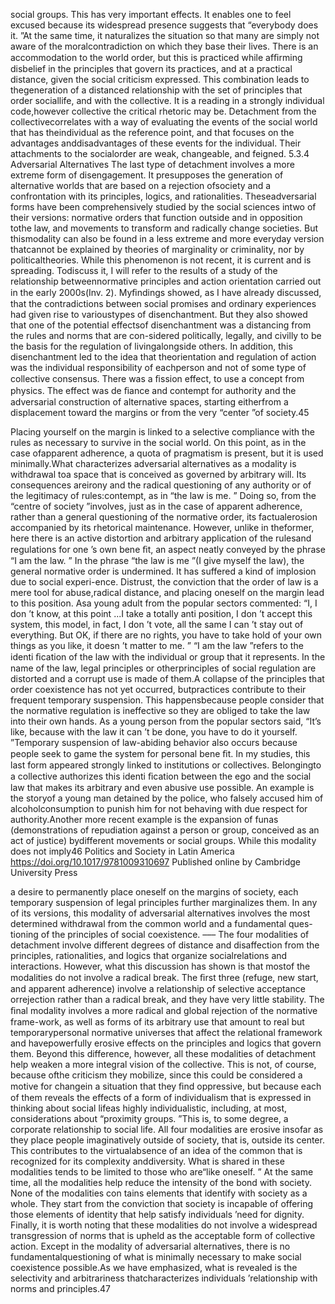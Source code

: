 social groups. This has very important effects. It enables one to feel excused because its widespread presence suggests that “everybody does it. ”At the same time, it naturalizes the situation so that many are simply not aware of the moralcontradiction on which they base their lives. There is an accommodation to the world order, but this is practiced while afﬁrming disbelief in the principles that govern its practices, and at a practical distance, given the social criticism expressed. This combination leads to thegeneration of a distanced relationship with the set of principles that order sociallife, and with the collective. It is a reading in a strongly individual code,however collective the critical rhetoric may be. Detachment from the collectivecorrelates with a way of evaluating the events of the social world that has theindividual as the reference point, and that focuses on the advantages anddisadvantages of these events for the individual. Their attachments to the socialorder are weak, changeable, and feigned. 5.3.4 Adversarial Alternatives The last type of detachment involves a more extreme form of disengagement. It presupposes the generation of alternative worlds that are based on a rejection ofsociety and a confrontation with its principles, logics, and rationalities. Theseadversarial forms have been comprehensively studied by the social sciences intwo of their versions: normative orders that function outside and in opposition tothe law, and movements to transform and radically change societies. But thismodality can also be found in a less extreme and more everyday version thatcannot be explained by theories of marginality or criminality, nor by politicaltheories. While this phenomenon is not recent, it is current and is spreading. Todiscuss it, I will refer to the results of a study of the relationship betweennormative principles and action orientation carried out in the early 2000s(Inv. 2). Myﬁndings showed, as I have already discussed, that the contradictions between social promises and ordinary experiences had given rise to varioustypes of disenchantment. But they also showed that one of the potential effectsof disenchantment was a distancing from the rules and norms that are con-sidered politically, legally, and civilly to be the basis for the regulation of livingalongside others. In addition, this disenchantment led to the idea that theorientation and regulation of action was the individual responsibility of eachperson and not of some type of collective consensus. There was a ﬁssion effect, to use a concept from physics. The effect was de ﬁance and contempt for authority and the adversarial construction of alternative spaces, starting eitherfrom a displacement toward the margins or from the very “center ”of society.45 


Placing yourself on the margin is linked to a selective compliance with the rules as necessary to survive in the social world. On this point, as in the case ofapparent adherence, a quota of pragmatism is present, but it is used minimally.What characterizes adversarial alternatives as a modality is withdrawal toa space that is conceived as governed by arbitrary will. Its consequences areirony and the radical questioning of any authority or of the legitimacy of rules:contempt, as in “the law is me. ” Doing so, from the “centre of society ”involves, just as in the case of apparent adherence, rather than a general questioning of the normative order, its factualerosion accompanied by its rhetorical maintenance. However, unlike in theformer, here there is an active distortion and arbitrary application of the rulesand regulations for one ’s own bene ﬁt, an aspect neatly conveyed by the phrase “I am the law. ” In the phrase “the law is me ”(I give myself the law), the general normative order is undermined. It has suffered a kind of implosion due to social experi-ence. Distrust, the conviction that the order of law is a mere tool for abuse,radical distance, and placing oneself on the margin lead to this position. Asa young adult from the popular sectors commented: “I, I don ’t know, at this point ...I take a totally anti position, I don ’t accept this system, this model, in fact, I don ’t vote, all the same I can ’t stay out of everything. But OK, if there are no rights, you have to take hold of your own things as you like, it doesn ’t matter to me. ” “I am the law ”refers to the identi ﬁcation of the law with the individual or group that it represents. In the name of the law, legal principles or otherprinciples of social regulation are distorted and a corrupt use is made of them.A collapse of the principles that order coexistence has not yet occurred, butpractices contribute to their frequent temporary suspension. This happensbecause people consider that the normative regulation is ineffective so they are obliged to take the law into their own hands. As a young person from the popular sectors said, “It’s like, because with the law it can ’t be done, you have to do it yourself. ”Temporary suspension of law-abiding behavior also occurs because people seek to game the system for personal bene ﬁt. In my studies, this last form appeared strongly linked to institutions or collectives. Belongingto a collective authorizes this identi ﬁcation between the ego and the social law that makes its arbitrary and even abusive use possible. An example is the storyof a young man detained by the police, who falsely accused him of alcoholconsumption to punish him for not behaving with due respect for authority.Another more recent example is the expansion of funas (demonstrations of repudiation against a person or group, conceived as an act of justice) bydifferent movements or social groups. While this modality does not imply46 Politics and Society in Latin America https://doi.org/10.1017/9781009310697  Published online by Cambridge University Press


a desire to permanently place oneself on the margins of society, each temporary suspension of legal principles further marginalizes them. In any of its versions, this modality of adversarial alternatives involves the most determined withdrawal from the common world and a fundamental ques-tioning of the principles of social coexistence. ––– The four modalities of detachment involve different degrees of distance and disaffection from the principles, rationalities, and logics that organize socialrelations and interactions. However, what this discussion has shown is that mostof the modalities do not involve a radical break. The ﬁrst three (refuge, new start, and apparent adherence) involve a relationship of selective acceptance orrejection rather than a radical break, and they have very little stability. The ﬁnal modality involves a more radical and global rejection of the normative frame-work, as well as forms of its arbitrary use that amount to real but temporarypersonal normative universes that affect the relational framework and havepowerfully erosive effects on the principles and logics that govern them. Beyond this difference, however, all these modalities of detachment help weaken a more integral vision of the collective. This is not, of course, because ofthe criticism they mobilize, since this could be considered a motive for changein a situation that they ﬁnd oppressive, but because each of them reveals the effects of a form of individualism that is expressed in thinking about social lifeas highly individualistic, including, at most, considerations about “proximity groups. ”This is, to some degree, a corporate relationship to social life. All four modalities are erosive insofar as they place people imaginatively outside of society, that is, outside its center. This contributes to the virtualabsence of an idea of the common that is recognized for its complexity anddiversity. What is shared in these modalities tends to be limited to those who are“like oneself. ” At the same time, all the modalities help reduce the intensity of the bond with society. None of the modalities con tains elements that identify with society as a whole. They start from the conviction that society is incapable of offering those elements of identity that help satisfy individuals ’need for dignity. Finally, it is worth noting that these modalities do not involve a widespread transgression of norms that is upheld as the acceptable form of collective action. Except in the modality of adversarial alternatives, there is no fundamentalquestioning of what is minimally necessary to make social coexistence possible.As we have emphasized, what is revealed is the selectivity and arbitrariness thatcharacterizes individuals ’relationship with norms and principles.47 
